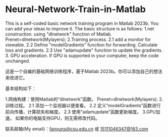 # Neural-Network-Train-in-Matlab
This is a self-coded basic network training program in Matlab 2023b. You can add your ideas to improve it.
The basic structure is as follows:
1.net construction. using "dlnetwork" function of Matlab.
    Prenet=dlnetwork(Mylayers);
2.Training process. 
  2.1 add a monitor for viewable.
  2.2 Define "modelGradients" function for forwarding. Calculate loss and gradients.
  2.3 Use "adamupdate" function to update the gradients.
3. GPU acceleration.
  If GPU is supported in your computer, keep the code unchanged.


这是一个自编的基础网络训练程序，基于Matlab 2023b。你可以添加自己的想法来改进它。

基本结构如下：

1.网络构建：使用Matlab的“dlnetwork”函数。 Prenet=dlnetwork(Mylayers);
2.训练过程。 
    2.1 添加一个监视器以便查看。 
    2.2 定义“modelGradients”函数进行前向传播，计算损失和梯度。 
    2.3 使用“adamupdate”函数更新梯度。
3.GPU加速。 如果你的电脑支持GPU，则无需修改代码。

联系邮箱(My email)：fanyuns@csu.edu.cn 或 15111046347@163.com
